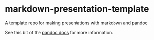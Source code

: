 # markdown-presentation-template

A template repo for making presentations with markdown and pandoc

See this bit of the [pandoc docs](https://pandoc.org/MANUAL.html#slide-shows) for more information.